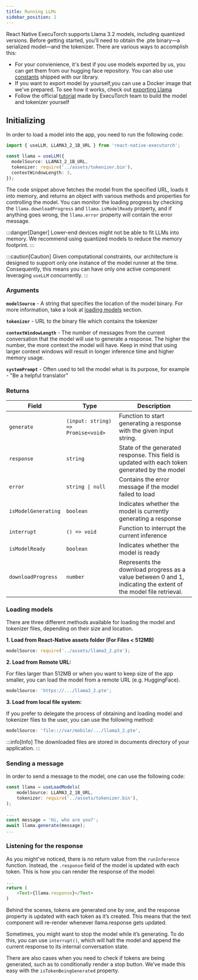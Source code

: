 ```yaml
---
title: Running LLMs
sidebar_position: 1
---
```


React Native ExecuTorch supports Llama 3.2 models, including quantized versions. Before getting started, you’ll need to obtain the .pte binary—a serialized model—and the tokenizer. There are various ways to accomplish this:

- For your convienience, it's best if you use models exported by us, you can get them from our hugging face repository. You can also use [constants](https://github.com/software-mansion/react-native-executorch/tree/main/src/modelUrls.ts) shipped with our library.
- If you want to export model by yourself,you can use a Docker image that we've prepared. To see how it works, check out [exporting Llama](./exporting-llama.mdx)
- Follow the official [tutorial](https://github.com/pytorch/executorch/blob/fe20be98c/examples/demo-apps/android/LlamaDemo/docs/delegates/xnnpack_README.md) made by ExecuTorch team to build the model and tokenizer yourself

## Initializing

In order to load a model into the app, you need to run the following code:

```typescript
import { useLLM, LLAMA3_2_1B_URL } from 'react-native-executorch';

const llama = useLLM({
  modelSource: LLAMA3_2_1B_URL,
  tokenizer: require('../assets/tokenizer.bin'),
  contextWindowLength: 3,
});
```

The code snippet above fetches the model from the specified URL, loads it into memory, and returns an object with various methods and properties for controlling the model. You can monitor the loading progress by checking the `llama.downloadProgress` and `llama.isModelReady` property, and if anything goes wrong, the `llama.error` property will contain the error message.

:::danger[Danger]
Lower-end devices might not be able to fit LLMs into memory. We recommend using quantized models to reduce the memory footprint.
:::

:::caution[Caution]
Given computational constraints, our architecture is designed to support only one instance of the model runner at the time. Consequently, this means you can have only one active component leveraging `useLLM` concurrently.
:::

### Arguments

**`modelSource`** - A string that specifies the location of the model binary. For more information, take a look at [loading models](#loading-models) section.

**`tokenizer`** - URL to the binary file which contains the tokenizer

**`contextWindowLength`** - The number of messages from the current conversation that the model will use to generate a response. The higher the number, the more context the model will have. Keep in mind that using larger context windows will result in longer inference time and higher memory usage.

**`systemPrompt`** - Often used to tell the model what is its purpose, for example - "Be a helpful translator"

### Returns

| Field               | Type                               | Description                                                                                                     |
| ------------------- | ---------------------------------- | --------------------------------------------------------------------------------------------------------------- |
| `generate`          | `(input: string) => Promise<void>` | Function to start generating a response with the given input string.                                            |
| `response`          | `string`                           | State of the generated response. This field is updated with each token generated by the model                   |
| `error`             | <code>string &#124; null</code>    | Contains the error message if the model failed to load                                                          |
| `isModelGenerating` | `boolean`                          | Indicates whether the model is currently generating a response                                                  |
| `interrupt`         | `() => void`                       | Function to interrupt the current inference                                                                     |
| `isModelReady`      | `boolean`                          | Indicates whether the model is ready                                                                            |
| `downloadProgress`  | `number`                           | Represents the download progress as a value between 0 and 1, indicating the extent of the model file retrieval. |

### Loading models

There are three different methods available for loading the model and tokenizer files, depending on their size and location.

**1. Load from React-Native assets folder (For Files < **512MB**)**

```typescript
modelSource: require('../assets/llama3_2.pte');
```

**2. Load from Remote URL:**

For files larger than 512MB or when you want to keep size of the app smaller, you can load the model from a remote URL (e.g. HuggingFace).

```typescript
modelSource: 'https://.../llama3_2.pte';
```

**3. Load from local file system:**

If you prefer to delegate the process of obtaining and loading model and tokenizer files to the user, you can use the following method:

```typescript
modelSource: 'file:://var/mobile/.../llama3_2.pte',
```

:::info[Info]
The downloaded files are stored in documents directory of your application.
:::

### Sending a message

In order to send a message to the model, one can use the following code:

```typescript
const llama = useLoadModels(
    modelSource: LLAMA3_2_1B_URL,
    tokenizer: require('../assets/tokenizer.bin'),
);

...
const message = 'Hi, who are you?';
await llama.generate(message);
...
```

### Listening for the response

As you might've noticed, there is no return value from the `runInference` function. Instead, the `.response` field of the model is updated with each token.
This is how you can render the response of the model:

```typescript
...
return (
    <Text>{llama.response}</Text>
)
```

Behind the scenes, tokens are generated one by one, and the response property is updated with each token as it’s created. This means that the text component will re-render whenever llama.response gets updated.

Sometimes, you might want to stop the model while it’s generating. To do this, you can use `interrupt()`, which will halt the model and append the current response to its internal conversation state.

There are also cases when you need to check if tokens are being generated, such as to conditionally render a stop button. We’ve made this easy with the `isTokenBeingGenerated` property.

